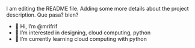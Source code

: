 I am editing the README file. Adding some more details about the project description.
Que pasa? bien?
- 👋 Hi, I’m @mrifrif
- 👀 I’m interested in designing, cloud computing, python
- 🌱 I’m currently learning cloud computing with python

<!---
mrifrif/mrifrif is a ✨ special ✨ repository because its `README.md` (this file) appears on your GitHub profile.
You can click the Preview link to take a look at your changes.
--->
